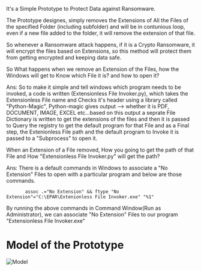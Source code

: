 It's a Simple Prototype to Protect Data against Ransomware. 

The Prototype designes, simply removes the Extensions of All the Files of the specified Folder (including subfolder) and will be in contunious loop, even if a new file added to
the folder, it will remove the extension of that file.

So whenever a Ransomware attack happens, if it is a Crypto Ransomware, it will encrypt the files based on Extensions, so this method will protect them from getting encrypted
and keeping data safe.

So What happens when we remove an Extension of the Files, how the Windows will get to Know which File it is? and how to open it?

Ans: So to make it simple and tell windows which program needs to be invoked, a code is written (Extensionless File Invoker.py), which takes the Extensionless File name and 
     Checks it's header using a library called "Python-Magic", Python-magic gives output --> whether it is PDF, DOCUMENT, IMAGE, EXCEL etc...based on this output
     a seprate File Dictionary is written to get the extensions of the files and then it is passed to Query the registry to get the default program for that File and as a Final 
     step, the Extenionless File path and the default program to Invoke it is passed to a "Subprocess" to open it.
     
     
When an Extension of a File removed, How you going to get the path of that File and How "Extensionless File Invoker.py" will get the path?

Ans: There is a default commands in Windows to associate a "No Extension" Files to open with a particular program and below are those commands.

           assoc .="No Extension" && ftype "No Extension"="C:\EPAR\Extenionless File Invoker.exe" "%1"
           
By running the above commands in Command Window(Run as Administrator), we can associate "No Extension" Files to our program "Extensionless File Invoker.exe"

# Model of the Prototype

![Model](https://user-images.githubusercontent.com/23623577/134751755-39d41179-87a1-4829-8c66-f9d63576a78c.JPG)

     
